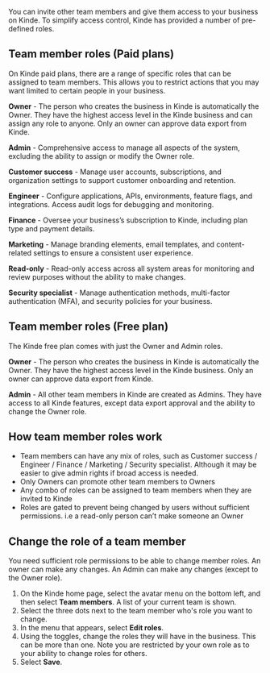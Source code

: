 
You can invite other team members and give them access to your business on Kinde. To simplify access control, Kinde has provided a number of pre-defined roles. 

## Team member roles (Paid plans)

On Kinde paid plans, there are a range of specific roles that can be assigned to team members. This allows you to restrict actions that you may want limited to certain people in your business.

**Owner** - The person who creates the business in Kinde is automatically the Owner. They have the highest access level in the Kinde business and can assign any role to anyone. Only an owner can approve data export from Kinde.

**Admin** - Comprehensive access to manage all aspects of the system, excluding the ability to assign or modify the Owner role.

**Customer success** - Manage user accounts, subscriptions, and organization settings to support customer onboarding and retention.

**Engineer** - Configure applications, APIs, environments, feature flags, and integrations. Access audit logs for debugging and monitoring.

**Finance** - Oversee your business’s subscription to Kinde, including plan type and payment details.

**Marketing** - Manage branding elements, email templates, and content-related settings to ensure a consistent user experience.

**Read-only** - Read-only access across all system areas for monitoring and review purposes without the ability to make changes.

**Security specialist** - Manage authentication methods, multi-factor authentication (MFA), and security policies for your business.

## Team member roles (Free plan)

The Kinde free plan comes with just the Owner and Admin roles.

**Owner** - The person who creates the business in Kinde is automatically the Owner. They have the highest access level in the Kinde business. Only an owner can approve data export from Kinde.

**Admin** - All other team members in Kinde are created as Admins. They have access to all Kinde features, except data export approval and the ability to change the Owner role.

## How team member roles work

- Team members can have any mix of roles, such as Customer success / Engineer / Finance / Marketing / Security specialist. Although it may be easier to give admin rights if broad access is needed.
- Only Owners can promote other team members to Owners
- Any combo of roles can be assigned to team members when they are invited to Kinde
- Roles are gated to prevent being changed by users without sufficient permissions. i.e a read-only person can’t make someone an Owner

## Change the role of a team member

You need sufficient role permissions to be able to change member roles. An owner can make any changes. An Admin can make any changes (except to the Owner role).

1. On the Kinde home page, select the avatar menu on the bottom left, and then select **Team members**. A list of your current team is shown.
2. Select the three dots next to the team member who's role you want to change.
3. In the menu that appears, select **Edit roles**.
4. Using the toggles, change the roles they will have in the business. This can be more than one. Note you are restricted by your own role as to your ability to change roles for others.
5. Select **Save**. 
